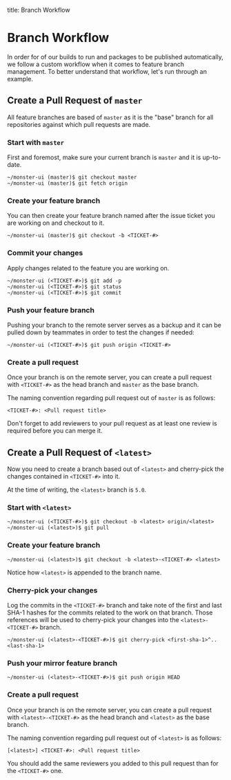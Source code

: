 title: Branch Workflow

# Branch Workflow

In order for of our builds to run and packages to be published automatically, we follow a custom workflow when it comes to feature branch management. To better understand that workflow, let's run through an example.

## Create a Pull Request of `master`
All feature branches are based of `master` as it is the "base" branch for all repositories against which pull requests are made.

### Start with `master`
First and foremost, make sure your current branch is `master` and it is up-to-date.

```shell
~/monster-ui (master)$ git checkout master
~/monster-ui (master)$ git fetch origin
```

### Create your feature branch
You can then create your feature branch named after the issue ticket you are working on and checkout to it.

```shell
~/monster-ui (master)$ git checkout -b <TICKET-#>
```

### Commit your changes
Apply changes related to the feature you are working on.

```shell
~/monster-ui (<TICKET-#>)$ git add -p
~/monster-ui (<TICKET-#>)$ git status
~/monster-ui (<TICKET-#>)$ git commit
```
### Push your feature branch
Pushing your branch to the remote server serves as a backup and it can be pulled down by teammates in order to test the changes if needed:

```shell
~/monster-ui (<TICKET-#>)$ git push origin <TICKET-#>
```

### Create a pull request
Once your branch is on the remote server, you can create a pull request with `<TICKET-#>` as the head branch and `master` as the base branch.

The naming convention regarding pull request out of `master` is as follows:
```
<TICKET-#>: <Pull request title>
```

Don't forget to add reviewers to your pull request as at least one review is required before you can merge it.

## Create a Pull Request of `<latest>`
Now you need to create a branch based out of `<latest>` and cherry-pick the changes contained in `<TICKET-#>` into it.

At the time of writing, the `<latest>` branch is `5.0`.

### Start with `<latest>`
```shell
~/monster-ui (<TICKET-#>)$ git checkout -b <latest> origin/<latest>
~/monster-ui (<latest>)$ git pull
```

### Create your feature branch
```shell
~/monster-ui (<latest>)$ git checkout -b <latest>-<TICKET-#> <latest>
```

Notice how `<latest>` is appended to the branch name.

### Cherry-pick your changes
Log the commits in the `<TICKET-#>` branch and take note of the first and last SHA-1 hashes for the commits related to the work on that branch. Those references will be used to cherry-pick your changes into the `<latest>-<TICKET-#>` branch.

```shell
~/monster-ui (<latest>-<TICKET-#>)$ git cherry-pick <first-sha-1>^..<last-sha-1>
```

### Push your mirror feature branch
```shell
~/monster-ui (<latest>-<TICKET-#>)$ git push origin HEAD
```

### Create a pull request
Once your branch is on the remote server, you can create a pull request with `<latest>-<TICKET-#>` as the head branch and `<latest>` as the base branch.

The naming convention regarding pull request out of `<latest>` is as follows:
```
[<latest>] <TICKET-#>: <Pull request title>
```

You should add the same reviewers you added to this pull request than for the `<TICKET-#>` one.
